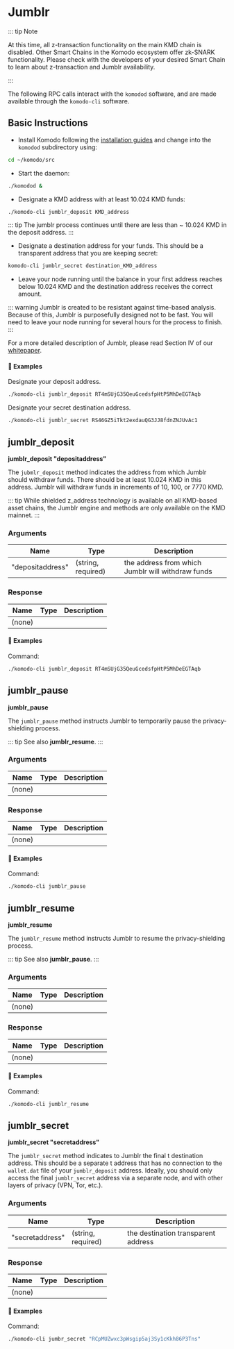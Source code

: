 # Jumblr

::: tip Note 

At this time, all z-transaction functionality on the main KMD chain is disabled. Other Smart Chains in the Komodo ecosystem offer zk-SNARK functionality. Please check with the developers of your desired Smart Chain to learn about z-transaction and Jumblr availability.

:::

The following RPC calls interact with the `komodod` software, and are made available through the `komodo-cli` software.

## Basic Instructions

- Install Komodo following the [installation guides](../installations/basic-instructions.html#installing-basic-komodo-software) and change into the `komodod` subdirectory using:

```bash
cd ~/komodo/src
```

- Start the daemon:

```bash
./komodod &
```

- Designate a KMD address with at least 10.024 KMD funds:

```bash
./komodo-cli jumblr_deposit KMD_address
```

::: tip
The jumblr process continues until there are less than ~ 10.024 KMD in the deposit address.
:::

- Designate a destination address for your funds. This should be a transparent address that you are keeping secret:

```bash
komodo-cli jumblr_secret destination_KMD_address
```

- Leave your node running until the balance in your first address reaches below 10.024 KMD and the destination address receives the correct amount.

::: warning
Jumblr is created to be resistant against time-based analysis. Because of this, Jumblr is purposefully designed not to be fast. You will need to leave your node running for several hours for the process to finish.
:::

For a more detailed description of Jumblr, please read Section IV of our [whitepaper](https://komodoplatform.com/whitepaper).

#### :pushpin: Examples

Designate your deposit address.

```bash
./komodo-cli jumblr_deposit RT4mSUjG35QeuGcedsfpHtP5MhDeEGTAqb
```

Designate your secret destination address.

```bash
./komodo-cli jumblr_secret RS46GZ5iTkt2exdauQG3JJ8fdnZNJUvAc1
```

## jumblr_deposit

**jumblr_deposit "depositaddress"**

The `jubmlr_deposit` method indicates the address from which Jumblr should withdraw funds. There should be at least 10.024 KMD in this address. Jumblr will withdraw funds in increments of 10, 100, or 7770 KMD.

::: tip
While shielded z_address technology is available on all KMD-based asset chains, the Jumblr engine and methods are only available on the KMD mainnet.
:::

### Arguments

| Name | Type | Description | 
| ---------------- | ------------------ | ------------------------------------------------- |
| "depositaddress" | (string, required) | the address from which Jumblr will withdraw funds |

### Response

| Name | Type | Description | 
| --------- | ---- | ----------- |
| (none)    |      |             |

#### :pushpin: Examples

Command:

```bash
./komodo-cli jumblr_deposit RT4mSUjG35QeuGcedsfpHtP5MhDeEGTAqb
```


<collapse-text hidden title="Response">


```bash
(none)
```

</collapse-text>


## jumblr_pause

**jumblr_pause**

The `jumblr_pause` method instructs Jumblr to temporarily pause the privacy-shielding process.

::: tip
See also <b>jumblr_resume</b>.
:::

### Arguments

| Name | Type | Description | 
| --------- | ---- | ----------- |
| (none)    |      |             |

### Response

| Name | Type | Description | 
| --------- | ---- | ----------- |
| (none)    |      |             |

#### :pushpin: Examples

Command:

```bash
./komodo-cli jumblr_pause
```


<collapse-text hidden title="Response">


```bash
(none)
```

</collapse-text>


## jumblr_resume

**jumblr_resume**

The `jumblr_resume` method instructs Jumblr to resume the privacy-shielding process.

::: tip
See also <b>jumblr_pause</b>.
:::

### Arguments

| Name | Type | Description | 
| --------- | ---- | ----------- |
| (none)    |      |             |

### Response

| Name | Type | Description | 
| --------- | ---- | ----------- |
| (none)    |      |             |

#### :pushpin: Examples

Command:

```bash
./komodo-cli jumblr_resume
```


<collapse-text hidden title="Response">


```bash
(none)
```

</collapse-text>


## jumblr_secret

**jumblr_secret "secretaddress"**

The `jumblr_secret` method indicates to Jumblr the final t destination address. This should be a separate t address that has no connection to the `wallet.dat` file of your `jumblr_deposit` address. Ideally, you should only access the final `jumblr_secret` address via a separate node, and with other layers of privacy (VPN, Tor, etc.).

### Arguments

| Name | Type | Description | 
| --------------- | ------------------ | ----------------------------------- |
| "secretaddress" | (string, required) | the destination transparent address |

### Response

| Name | Type | Description | 
| --------- | ---- | ----------- |
| (none)    |      |             |

#### :pushpin: Examples

Command:

```bash
./komodo-cli jumbr_secret "RCpMUZwxc3pWsgip5aj3Sy1cKkh86P3Tns"
```


<collapse-text hidden title="Response">


```bash
(none)
```

</collapse-text>

